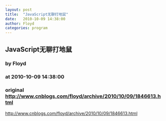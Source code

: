 ```yaml
---
layout: post
title:  "JavaScript无聊打地鼠"
date:   2010-10-09 14:38:00
author: Floyd
categories: program
---
```


## JavaScript无聊打地鼠
### by Floyd
### at 2010-10-09 14:38:00
### original <http://www.cnblogs.com/floyd/archive/2010/10/09/1846613.html>

http://www.cnblogs.com/floyd/archive/2010/10/09/1846613.html